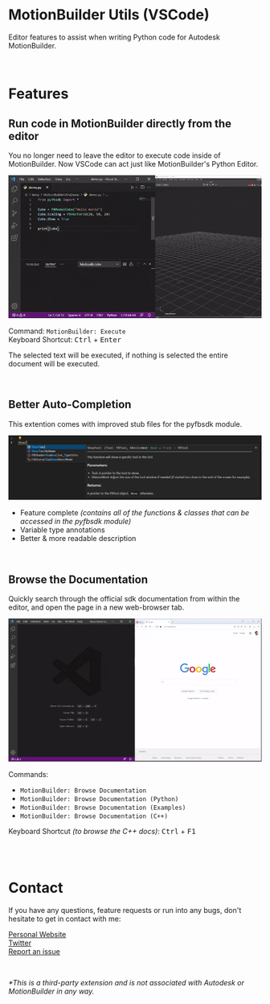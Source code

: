 # MotionBuilder Utils (VSCode)

Editor features to assist when writing Python code for Autodesk MotionBuilder.

<br>

# Features

## Run code in MotionBuilder directly from the editor

You no longer need to leave the editor to execute code inside of MotionBuilder.
Now VSCode can act just like MotionBuilder's Python Editor.

![execute code in MB demo](https://github.com/nils-soderman/vscode-motionbuilder-utils/blob/main/media/demo/demo-exec.gif?raw=true)

Command: `MotionBuilder: Execute` <br>
Keyboard Shortcut: <kbd>Ctrl</kbd> + <kbd>Enter</kbd>

The selected text will be executed, if nothing is selected the entire document will be executed.

<br>

## Better Auto-Completion

This extention comes with improved stub files for the pyfbsdk module.

![Better auto-completion demo](https://github.com/nils-soderman/vscode-motionbuilder-utils/blob/main/media/demo/auto-completion.jpg?raw=true)

* Feature complete _(contains all of the functions & classes that can be accessed in the pyfbsdk module)_
* Variable type annotations
* Better & more readable description


<br>

## Browse the Documentation

Quickly search through the official sdk documentation from within the editor, and open the page in a new web-browser tab.

![Browse docs demo](https://github.com/nils-soderman/vscode-motionbuilder-utils/blob/main/media/demo/demo-docs.gif?raw=true)

Commands: 
- `MotionBuilder: Browse Documentation`
- `MotionBuilder: Browse Documentation (Python)`
- `MotionBuilder: Browse Documentation (Examples)`
- `MotionBuilder: Browse Documentation (C++)`

Keyboard Shortcut _(to browse the C++ docs)_: <kbd>Ctrl</kbd> + <kbd>F1</kbd>


<br><br>

# Contact

If you have any questions, feature requests or run into any bugs, don't hesitate to get in contact with me:

[Personal Website](https://nilssoderman.com)<br>
[Twitter](https://twitter.com/nilssoderman "@nilssoderman")<br>
[Report an issue](https://github.com/nils-soderman/vscode-motionbuilder/issues "Report a bug on the GitHub repository")

<br>

<i>*This is a third-party extension and is not associated with Autodesk or MotionBuilder in any way.</i>